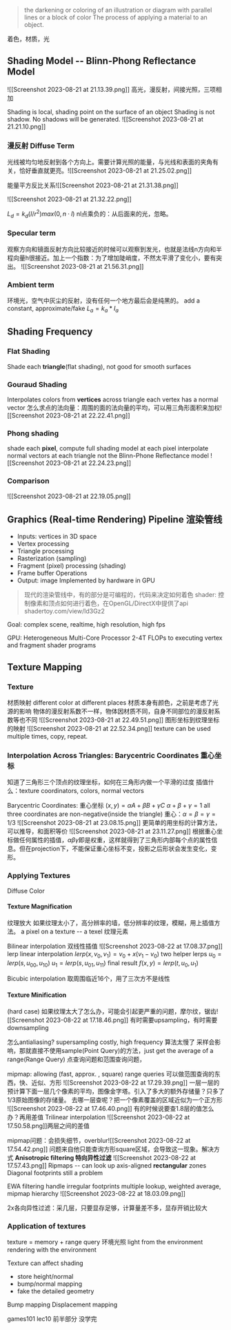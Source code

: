 > the darkening or coloring of an illustration or diagram with parallel lines or a block of color
> The process of applying a material to an object.

着色，材质，光
## Shading Model -- Blinn-Phong Reflectance Model
![[Screenshot 2023-08-21 at 21.13.39.png]]
高光，漫反射，间接光照，三项相加

Shading is local, shading point on the surface of an object
Shading is not shadow. No shadows will be generated.
![[Screenshot 2023-08-21 at 21.21.10.png]]

### 漫反射 Diffuse Term
光线被均匀地反射到各个方向上。需要计算光照的能量，与光线和表面的夹角有关，恰好垂直就更亮。![[Screenshot 2023-08-21 at 21.25.02.png]]

能量平方反比关系![[Screenshot 2023-08-21 at 21.31.38.png]]

![[Screenshot 2023-08-21 at 21.32.22.png]]

$L_d=k_d(I/r^2)max(0,n\cdot l)$
nl点乘负的：从后面来的光，忽略。

### Specular term
观察方向和镜面反射方向比较接近的时候可以观察到发光，也就是法线n方向和半程向量h很接近。加上一个指数：为了增加陡峭度，不然太平滑了变化小，要有突出。
![[Screenshot 2023-08-21 at 21.56.31.png]]
### Ambient term
环境光，空气中灰尘的反射，没有任何一个地方最后会是纯黑的。
add a constant, approximate/fake
$L_a=k_a*I_a$

## Shading Frequency
### Flat Shading
Shade each **triangle**(flat shading), not good for smooth surfaces
### Gouraud Shading
Interpolates colors from **vertices** across triangle
each vertex has a normal vector
怎么求点的法向量：周围的面的法向量的平均，可以用三角形面积来加权![[Screenshot 2023-08-21 at 22.22.41.png]]

### Phong shading
shade each **pixel**, compute full shading model at each pixel
interpolate normal vectors at each triangle
not the Blinn-Phone Reflectance model
![[Screenshot 2023-08-21 at 22.24.23.png]]
### Comparison
![[Screenshot 2023-08-21 at 22.19.05.png]]
## Graphics (Real-time Rendering) Pipeline 渲染管线
- Inputs: vertices in 3D space
- Vertex processing
- Triangle processing
- Rasterization (sampling)
- Fragment (pixel) processing (shading) 
- Frame buffer Operations
- Output: image
Implemented by hardware in GPU

> 现代的渲染管线中，有的部分是可编程的，代码来决定如何着色
> shader: 控制像素和顶点如何进行着色，在OpenGL/DirectX中提供了api
> shadertoy.com/view/ld3Gz2

Goal: complex scene, realtime, high resolution, high fps

GPU: Heterogeneous Multi-Core Processor
2-4T FLOPs to executing vertex and fragment shader programs
## Texture Mapping

### Texture
材质映射 different color at different places
材质本身有颜色，之前是考虑了光源的影响
物体的漫反射系数不一样，物体因材质不同，自身不同部位的漫反射系数等也不同
![[Screenshot 2023-08-21 at 22.49.51.png]]
图形坐标到纹理坐标的映射
![[Screenshot 2023-08-21 at 22.52.34.png]]
texture can be used multiple times, copy, repeat.

### Interpolation Across Triangles: Barycentric Coordinates 重心坐标
知道了三角形三个顶点的纹理坐标，如何在三角形内做一个平滑的过度
插值什么：texture coordinators, colors, normal vectors

Barycentric Coordinates: 重心坐标
$(x,y)=\alpha A + \beta B + \gamma C$
$\alpha +\beta +\gamma =1$
all three coordinates are non-negative(inside the triangle)
重心：$\alpha=\beta=\gamma=1/3$
![[Screenshot 2023-08-21 at 23.08.15.png]]
更简单的用坐标的计算方法，可以推导，和面积等价
![[Screenshot 2023-08-21 at 23.11.27.png]]
根据重心坐标做任何属性的插值，$\alpha \beta \gamma$即是权重，这样就得到了三角形内部每个点的属性信息。但在projection下，不能保证重心坐标不变，投影之后形状会发生变化，变形。

### Applying Textures

Diffuse Color

#### Texture Magnification
纹理放大 如果纹理太小了，高分辨率的墙，低分辨率的纹理，模糊，用上插值方法。
a pixel on a texture -- a texel 纹理元素

Bilinear interpolation 双线性插值
![[Screenshot 2023-08-22 at 17.08.37.png]]
lerp linear interpolation
$lerp(x,v_0,v_1)=v_0+x(v_1-v_0)$
two helper lerps
$u_0=lerp(s,u_{00},u_{10})$
$u_1=lerp(s,u_{01},u_{11})$
final result $f(x,y)=lerp(t,u_0,u_1)$

Bicubic interpolation 取周围临近16个，用了三次方不是线性

#### Texture Minification
(hard case) 如果纹理太大了怎么办，可能会引起更严重的问题，摩尔纹，锯齿![[Screenshot 2023-08-22 at 17.18.46.png]]
有时需要upsampling，有时需要downsampling

怎么antialiasing? supersampling costly, high frequency 算法太慢了
采样会影响，那就直接不使用sample(Point Query)的方法，just get the average of a range(Range Query)
点查询问题和范围查询问题，

mipmap: allowing (fast, approx. , square) range queries 可以做范围查询的东西，快、近似、方形
![[Screenshot 2023-08-22 at 17.29.39.png]]
一层一层的预计算下面一层几个像素的平均，图像金字塔。引入了多大的额外存储量？只多了1/3原始图像的存储量。
去哪一层查呢？把一个像素覆盖的区域近似为一个正方形
![[Screenshot 2023-08-22 at 17.46.40.png]]
有的时候说要查1.8层的值怎么办？再用差值
Trilinear interpolation
![[Screenshot 2023-08-22 at 17.50.58.png]]两层之间的差值

mipmap问题：会损失细节，overblur![[Screenshot 2023-08-22 at 17.54.42.png]]
问题来自他只能查询方形square区域，会导致这一现象。解决方式
**Anisotropic filtering 特向异性过滤**
![[Screenshot 2023-08-22 at 17.57.43.png]]
Ripmaps -- can look up axis-aligned **rectangular** zones
Diagonal footprints still a problem

EWA filtering
handle irregular footprints
multiple lookup, weighted average, mipmap hierarchy
![[Screenshot 2023-08-22 at 18.03.09.png]]

2x各向异性过滤：采几层，只要显存足够，计算量差不多，显存开销比较大

### Application of textures
texture = memory + range query
环境光照 light from the environment
rendering with the environment

Texture can affect shading
- store height/normal
- bump/normal mapping
- fake the detailed geometry

Bump mapping
Displacement mapping

games101 lec10 前半部分 没学完
